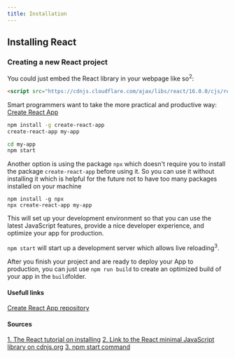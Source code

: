 ```yaml
---
title: Installation
---
```

## Installing React
### Creating a new React project
You could just embed the React library in your webpage like so<sup>2</sup>:
```html
<script src="https://cdnjs.cloudflare.com/ajax/libs/react/16.0.0/cjs/react.production.min.js"></script>
```

Smart programmers want to take the more practical and productive way: [Create React App](https://github.com/facebookincubator/create-react-app)
```bash
npm install -g create-react-app
create-react-app my-app

cd my-app
npm start
```

Another option is using the package `npx` which doesn't require you to install the package `create-react-app` before using it. So you can use it without installing it which is helpful for the future not to have too many packages installed on your machine
```
npm install -g npx
npx create-react-app my-app
```

This will set up your development environment so that you can use the latest JavaScript features, provide a nice developer experience, and optimize your app for production.

`npm start` will start up a development server which allows live reloading<sup>3</sup>.

After you finish your project and are ready to deploy your App to production, you can just use
`npm run build`
to create an optimized build of your app in the `build`folder.

#### Usefull links
[Create React App repository](https://github.com/facebookincubator/create-react-app#create-react-app-)

#### Sources
[1. The React tutorial on installing](https://reactjs.org/docs/installation.html)
[2. Link to the React minimal JavaScript library on cdnjs.org](https://cdnjs.com/libraries/react)
[3. npm start command](https://docs.npmjs.com/cli/start)
